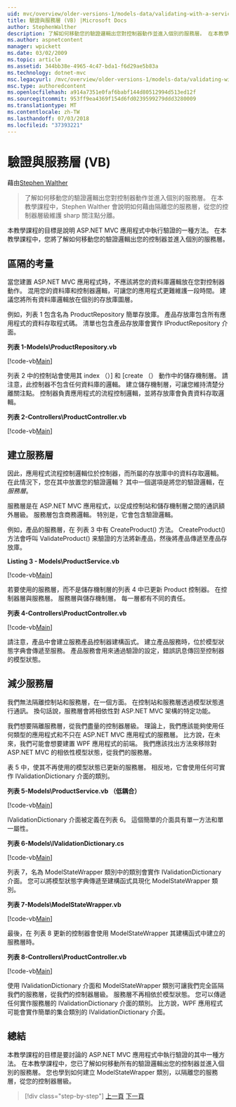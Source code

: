 ```yaml
---
uid: mvc/overview/older-versions-1/models-data/validating-with-a-service-layer-vb
title: 驗證與服務層 (VB) |Microsoft Docs
author: StephenWalther
description: 了解如何移動您的驗證邏輯出您對控制器動作並進入個別的服務層。 在本教學課程中，Stephen walther 將說明如何您...
ms.author: aspnetcontent
manager: wpickett
ms.date: 03/02/2009
ms.topic: article
ms.assetid: 344bb38e-4965-4c47-bda1-f6d29ae5b83a
ms.technology: dotnet-mvc
msc.legacyurl: /mvc/overview/older-versions-1/models-data/validating-with-a-service-layer-vb
msc.type: authoredcontent
ms.openlocfilehash: a914a7351e0faf6babf144d80512994d513ed12f
ms.sourcegitcommit: 953ff9ea4369f154d6fd0239599279ddd3280009
ms.translationtype: MT
ms.contentlocale: zh-TW
ms.lasthandoff: 07/03/2018
ms.locfileid: "37393221"
---
```

<a name="validating-with-a-service-layer-vb"></a>驗證與服務層 (VB)
====================
藉由[Stephen Walther](https://github.com/StephenWalther)

> 了解如何移動您的驗證邏輯出您對控制器動作並進入個別的服務層。 在本教學課程中，Stephen Walther 會說明如何藉由隔離您的服務層，從您的控制器層級維護 sharp 關注點分離。


本教學課程的目標是說明 ASP.NET MVC 應用程式中執行驗證的一種方法。 在本教學課程中，您將了解如何移動您的驗證邏輯出您的控制器並進入個別的服務層。

## <a name="separating-concerns"></a>區隔的考量

當您建置 ASP.NET MVC 應用程式時，不應該將您的資料庫邏輯放在您對控制器動作。 混用您的資料庫和控制器邏輯，可讓您的應用程式更難維護一段時間。 建議您將所有資料庫邏輯放在個別的存放庫圖層。

例如，列表 1 包含名為 ProductRepository 簡單存放庫。 產品存放庫包含所有應用程式的資料存取程式碼。 清單也包含產品存放庫會實作 IProductRepository 介面。

**列表 1-Models\ProductRepository.vb**

[!code-vb[Main](validating-with-a-service-layer-vb/samples/sample1.vb)]

列表 2 中的控制站會使用其 index （）] 和 [create （） 動作中的儲存機制層。 請注意，此控制器不包含任何資料庫的邏輯。 建立儲存機制層，可讓您維持清楚分離關注點。 控制器負責應用程式的流程控制邏輯，並將存放庫會負責資料存取邏輯。

**列表 2-Controllers\ProductController.vb**

[!code-vb[Main](validating-with-a-service-layer-vb/samples/sample2.vb)]

## <a name="creating-a-service-layer"></a>建立服務層

因此，應用程式流程控制邏輯位於控制器，而所屬的存放庫中的資料存取邏輯。 在此情況下，您在其中放置您的驗證邏輯？ 其中一個選項是將您的驗證邏輯，在*服務層*。

服務層是在 ASP.NET MVC 應用程式，以促成控制站和儲存機制層之間的通訊額外層級。 服務層包含商務邏輯。 特別是，它會包含驗證邏輯。

例如，產品的服務層，在 列表 3 中有 CreateProduct() 方法。 CreateProduct() 方法會呼叫 ValidateProduct() 来驗證的方法將新產品，然後將產品傳遞至產品存放庫。

**Listing 3 - Models\ProductService.vb**

[!code-vb[Main](validating-with-a-service-layer-vb/samples/sample3.vb)]

若要使用的服務層，而不是儲存機制層的列表 4 中已更新 Product 控制器。 在控制器層與服務層。 服務層與儲存機制層。 每一層都有不同的責任。

**列表 4-Controllers\ProductController.vb**

[!code-vb[Main](validating-with-a-service-layer-vb/samples/sample4.vb)]

請注意，產品中會建立服務產品控制器建構函式。 建立產品服務時，位於模型狀態字典會傳遞至服務。 產品服務會用來通過驗證的設定，錯誤訊息傳回至控制器的模型狀態。

## <a name="decoupling-the-service-layer"></a>減少服務層

我們無法隔離控制站和服務層，在一個方面。 在控制站和服務層透過模型狀態進行通訊。 換句話說，服務層會將相依性對 ASP.NET MVC 架構的特定功能。

我們想要隔離服務層，從我們盡量的控制器層級。 理論上，我們應該能夠使用任何類型的應用程式和不只在 ASP.NET MVC 應用程式的服務層。 比方說，在未來，我們可能會想要建置 WPF 應用程式的前端。 我們應該找出方法來移除對 ASP.NET MVC 的相依性模型狀態，從我們的服務層。

表 5 中，使其不再使用的模型狀態已更新的服務層。 相反地，它會使用任何可實作 IValidationDictionary 介面的類別。

**列表 5-Models\ProductService.vb （低耦合）**

[!code-vb[Main](validating-with-a-service-layer-vb/samples/sample5.vb)]

IValidationDictionary 介面被定義在列表 6。 這個簡單的介面具有單一方法和單一屬性。

**列表 6-Models\IValidationDictionary.cs**

[!code-vb[Main](validating-with-a-service-layer-vb/samples/sample6.vb)]

列表 7，名為 ModelStateWrapper 類別中的類別會實作 IValidationDictionary 介面。 您可以將模型狀態字典傳遞至建構函式具現化 ModelStateWrapper 類別。

**列表 7-Models\ModelStateWrapper.vb**

[!code-vb[Main](validating-with-a-service-layer-vb/samples/sample7.vb)]

最後，在 列表 8 更新的控制器會使用 ModelStateWrapper 其建構函式中建立的服務層時。

**列表 8-Controllers\ProductController.vb**

[!code-vb[Main](validating-with-a-service-layer-vb/samples/sample8.vb)]

使用 IValidationDictionary 介面和 ModelStateWrapper 類別可讓我們完全區隔我們的服務層，從我們的控制器層級。 服務層不再相依於模型狀態。 您可以傳遞任何實作服務層的 IValidationDictionary 介面的類別。 比方說，WPF 應用程式可能會實作簡單的集合類別的 IValidationDictionary 介面。

## <a name="summary"></a>總結

本教學課程的目標是要討論的 ASP.NET MVC 應用程式中執行驗證的其中一種方法。 在本教學課程中，您已了解如何移動所有的驗證邏輯出您的控制器並進入個別的服務層。 您也學到如何建立 ModelStateWrapper 類別，以隔離您的服務層，從您的控制器層級。

> [!div class="step-by-step"]
> [上一頁](validating-with-the-idataerrorinfo-interface-vb.md)
> [下一頁](validation-with-the-data-annotation-validators-vb.md)
